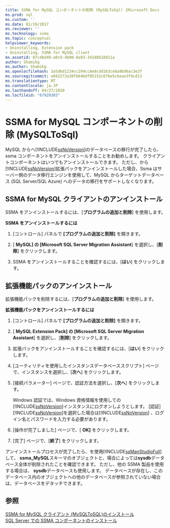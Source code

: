 ```yaml
---
title: SSMA for MySQL コンポーネントの削除 (MySQLToSql) |Microsoft Docs
ms.prod: sql
ms.custom: ''
ms.date: 01/19/2017
ms.reviewer: ''
ms.technology: ssma
ms.topic: conceptual
helpviewer_keywords:
- Uninstalling, Extension pack
- Uninstalling, SSMA for MySQL client
ms.assetid: 87cdbd49-a0c9-4b00-8a93-34188b18d11a
author: Shamikg
ms.author: Shamikg
ms.openlocfilehash: 3a5d6d1234cc294cc8e8cdd163ce8a9bd6ac3e3f
ms.sourcegitcommit: e042272a38fb646df05152c676e5cbeae3f9cd13
ms.translationtype: MT
ms.contentlocale: ja-JP
ms.lasthandoff: 04/27/2020
ms.locfileid: "67929383"
---
```

# <a name="removing-the-ssma-for-mysql-components-mysqltosql"></a>SSMA for MySQL コンポーネントの削除 (MySQLToSql)
MySQL からへ[!INCLUDE[ssNoVersion](../../includes/ssnoversion-md.md)]のデータベースの移行が完了したら、ssma コンポーネントをアンインストールすることをお勧めします。 クライアントコンポーネントはいつでもアンインストールできます。 ただし、から[!INCLUDE[ssNoVersion](../../includes/ssnoversion-md.md)]拡張パックをアンインストールした場合、Ssma はサーバー側のデータ移行エンジンを使用して、MySQL からターゲットデータベース (SQL Server/SQL Azure) へのデータの移行をサポートしなくなります。  
  
## <a name="uninstalling-the-ssma-for-mysql-client"></a>SSMA for MySQL クライアントのアンインストール  
SSMA をアンインストールするには、[**プログラムの追加と削除**] を使用します。  
  
**SSMA をアンインストールするには**  
  
1.  [コントロール] パネルで **[プログラムの追加と削除]** を開きます。  
  
2.  [ **MySQL] の [Microsoft SQL Server Migration Assistant**] を選択し、[**削除**] をクリックします。  
  
3.  SSMA をアンインストールすることを確認するには、[**はい**] をクリックします。  
  
## <a name="uninstalling-the-extension-pack"></a>拡張機能パックのアンインストール  
拡張機能パックを削除するには、[**プログラムの追加と削除**] を使用します。  
  
**拡張機能パックをアンインストールするには**  
  
1.  [コントロール] パネルで **[プログラムの追加と削除]** を開きます。  
  
2.  [ **MySQL Extension Pack] の [Microsoft SQL Server Migration Assistant**] を選択し、[**削除**] をクリックします。  
  
3.  拡張パックをアンインストールすることを確認するには、[**はい**] をクリックします。  
  
4.  [ユーティリティを使用したインスタンスデータベーススクリプト] ページで、インスタンスを選択し、[**次へ**] をクリックします。  
  
5.  [接続パラメーター] ページで、認証方法を選択し、[**次へ**] をクリックします。  
  
    Windows 認証では、Windows 資格情報を使用しての[!INCLUDE[ssNoVersion](../../includes/ssnoversion-md.md)]インスタンスにログオンしようとします。 [認証] [!INCLUDE[ssNoVersion](../../includes/ssnoversion-md.md)]を選択した場合は[!INCLUDE[ssNoVersion](../../includes/ssnoversion-md.md)] 、ログイン名とパスワードを入力する必要があります。  
  
6.  [操作が完了しました] ページで、[ **OK]** をクリックします。  
  
7.  [完了] ページで、[**終了**] をクリックします。  
  
アンインストールプロセスが完了したら、を使用[!INCLUDE[ssManStudioFull](../../includes/ssmanstudiofull-md.md)]して、 **ssma_MySQL**スキーマのオブジェクトと、場合によっては**sysdb**データベース全体が削除されたことを確認できます。 ただし、他の SSMA 製品を使用する場合は、 **sysdb**データベースも使用します。 データベースが存在し、このデータベース内のオブジェクトへの他のデータベースが参照されていない場合は、データベースをデタッチできます。  
  
## <a name="see-also"></a>参照  
[SSMA for MySQL クライアント &#40;MySQLToSQL&#41;のインストール](../../ssma/mysql/installing-ssma-for-mysql-client-mysqltosql.md)  
[SQL Server での SSMA コンポーネントのインストール](installing-ssma-components-on-sql-server-mysqltosql.md)  
  
